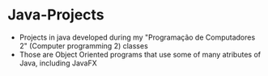 # Java-Projects

- Projects in java developed during my "Programação de Computadores 2" (Computer programming 2) classes
- Those are Object Oriented programs that use some of many atributes of Java, including JavaFX
